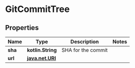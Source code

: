 
# GitCommitTree

## Properties
Name | Type | Description | Notes
------------ | ------------- | ------------- | -------------
**sha** | **kotlin.String** | SHA for the commit | 
**url** | [**java.net.URI**](java.net.URI.md) |  | 



